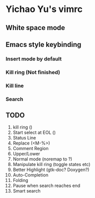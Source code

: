 # Yichao Yu's vimrc

## White space mode

## Emacs style keybinding

### Insert mode by default
### Kill ring (Not finished)
### Kill line
### Search

## TODO
1. kill ring (<M-Y>)
2. Start select at EOL (<C-Space>)
3. Status Line
4. Replace (<M-%>)
5. Comment Region
6. Upper/Lower
7. Normal mode (noremap to <C-L>?)
8. Manipulate kill ring (toggle states etc)
9. Better Highlight (gtk-doc? Doxygen?)
10. Auto-Completion
11. Folding
12. Pause when search reaches end
13. Smart search
